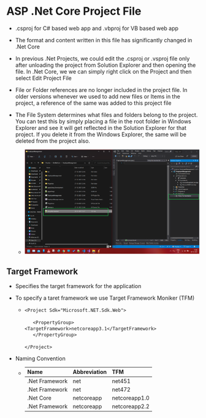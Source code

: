 # ASP .Net Core Project File

- .csproj for C# based web app and .vbproj for VB based web app
- The format and content written in this file has significantly changed in .Net Core
- In previous .Net Projects, we could edit the .csproj or .vsproj file only after unloading the project from Solution Explorer and then opening the file. In .Net Core, we we can simply right click on the Project and then select Edit Project File
- File or Folder references are no longer included in the project file. In older versions whenever we used to add new files or Items in the project, a reference of the same was added to this project file
- The File System determines what files and folders belong to the project. You can test this by simply placing a file in the root folder in Windows Explorer and see it will get reflected in the Solution Explorer for that project. If you delete it from the Windows Explorer, the same will be deleted from the project also.

  - ![check](./images/2.png)

## Target Framework

- Specifies the target framework for the application
- To specify a taret framework we use Target Framework Moniker (TFM)

  - ```EmployeeManagement.csproj
    <Project Sdk="Microsoft.NET.Sdk.Web">

       <PropertyGroup>
    <TargetFramework>netcoreapp3.1</TargetFramework>
       </PropertyGroup>

    </Project>

    ```

- Naming Convention
  - | Name           | Abbreviation | TFM           |
    | -------------- | ------------ | ------------- |
    | .Net Framework | net          | net451        |
    | .Net Framework | net          | net472        |
    | .Net Core      | netcoreapp   | netcoreapp1.0 |
    | .Net Framework | netcoreapp   | netcoreapp2.2 |

